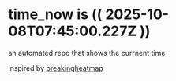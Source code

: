 # time_now is (( 2025-10-08T07:45:00.227Z ))

an automated repo that shows the currnent time

inspired by [breakingheatmap](https://github.com/breakingheatmap/breakingheatmap)